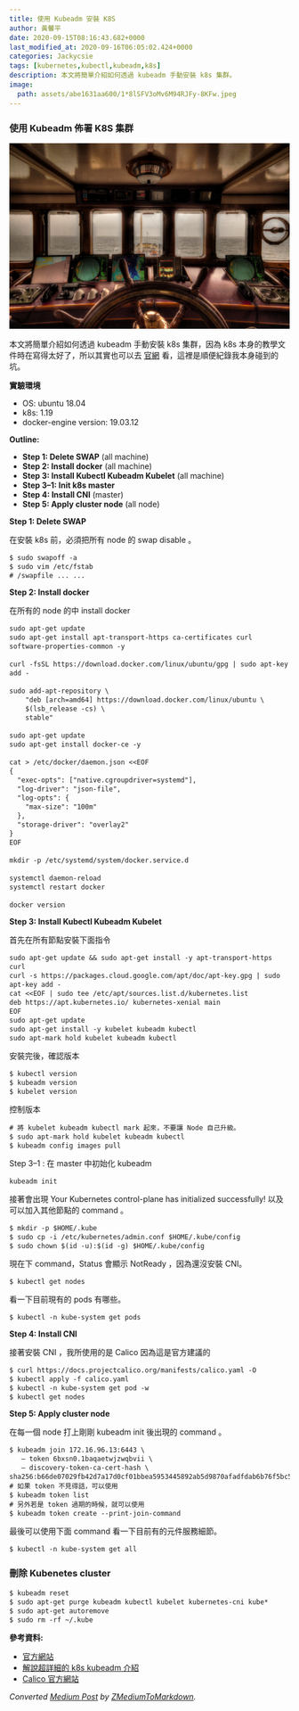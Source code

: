 ```yaml
---
title: 使用 Kubeadm 安裝 K8S
author: 黃馨平
date: 2020-09-15T08:16:43.682+0000
last_modified_at: 2020-09-16T06:05:02.424+0000
categories: Jackycsie
tags: [kubernetes,kubectl,kubeadm,k8s]
description: 本文將簡單介紹如何透過 kubeadm 手動安裝 k8s 集群。
image:
  path: assets/abe1631aa600/1*8lSFV3oMv6M94RJFy-8KFw.jpeg
---
```


### 使用 Kubeadm 佈署 K8S 集群


![](assets/abe1631aa600/1*8lSFV3oMv6M94RJFy-8KFw.jpeg)


本文將簡單介紹如何透過 kubeadm 手動安裝 k8s 集群，因為 k8s 本身的教學文件時在寫得太好了，所以其實也可以去 [官網](https://kubernetes.io/docs/setup/production-environment/tools/kubeadm/install-kubeadm/) 看，這裡是順便紀錄我本身碰到的坑。

**實驗環境**
- OS: ubuntu 18\.04
- k8s: 1\.19
- docker\-engine version: 19\.03\.12


**Outline:**
- **Step 1: Delete SWAP** \(all machine\)
- **Step 2: Install docker** \(all machine\)
- **Step 3: Install Kubectl Kubeadm Kubelet** \(all machine\)
- **Step 3–1: Init k8s master**
- **Step 4: Install CNI** \(master\)
- **Step 5: Apply cluster node** \(all node\)


**Step 1: Delete SWAP**

在安裝 k8s 前，必須把所有 node 的 swap disable 。
```
$ sudo swapoff -a
$ sudo vim /etc/fstab
# /swapfile ... ...
```

**Step 2: Install docker**

在所有的 node 的中 install docker
```shell
sudo apt-get update
sudo apt-get install apt-transport-https ca-certificates curl software-properties-common -y

curl -fsSL https://download.docker.com/linux/ubuntu/gpg | sudo apt-key add -

sudo add-apt-repository \
    "deb [arch=amd64] https://download.docker.com/linux/ubuntu \
    $(lsb_release -cs) \
    stable"

sudo apt-get update
sudo apt-get install docker-ce -y

cat > /etc/docker/daemon.json <<EOF
{
  "exec-opts": ["native.cgroupdriver=systemd"],
  "log-driver": "json-file",
  "log-opts": {
    "max-size": "100m"
  },
  "storage-driver": "overlay2"
}
EOF

mkdir -p /etc/systemd/system/docker.service.d

systemctl daemon-reload
systemctl restart docker

docker version
```

**Step 3: Install Kubectl Kubeadm Kubelet**

首先在所有節點安裝下面指令
```shell
sudo apt-get update && sudo apt-get install -y apt-transport-https curl
curl -s https://packages.cloud.google.com/apt/doc/apt-key.gpg | sudo apt-key add -
cat <<EOF | sudo tee /etc/apt/sources.list.d/kubernetes.list
deb https://apt.kubernetes.io/ kubernetes-xenial main
EOF
sudo apt-get update
sudo apt-get install -y kubelet kubeadm kubectl
sudo apt-mark hold kubelet kubeadm kubectl
```

安裝完後，確認版本
```
$ kubectl version
$ kubeadm version
$ kubelet version
```

控制版本
```
# 將 kubelet kubeadm kubectl mark 起來，不要讓 Node 自己升級。
$ sudo apt-mark hold kubelet kubeadm kubectl
$ kubeadm config images pull
```

Step 3–1 : 在 master 中初始化 kubeadm
```
kubeadm init
```

接著會出現 Your Kubernetes control\-plane has initialized successfully\! 以及可以加入其他節點的 command 。
```
$ mkdir -p $HOME/.kube
$ sudo cp -i /etc/kubernetes/admin.conf $HOME/.kube/config
$ sudo chown $(id -u):$(id -g) $HOME/.kube/config
```

現在下 command，Status 會顯示 NotReady ，因為還沒安裝 CNI。
```
$ kubectl get nodes 
```

看一下目前現有的 pods 有哪些。
```
$ kubectl -n kube-system get pods
```

**Step 4: Install CNI**

接著安裝 CNI ，我所使用的是 Calico 因為這是官方建議的
```
$ curl https://docs.projectcalico.org/manifests/calico.yaml -O
$ kubectl apply -f calico.yaml
$ kubectl -n kube-system get pod -w
$ kubectl get nodes
```

**Step 5: Apply cluster node**

在每一個 node 打上剛剛 kubeadm init 後出現的 command 。
```
$ kubeadm join 172.16.96.13:6443 \
   — token 6bxsn0.1baqaetwjzwqbvii \
   — discovery-token-ca-cert-hash \  
sha256:b66de07029fb42d7a17d0cf01bbea5953445892ab5d9870afadfdab6b76f5bc5
# 如果 token 不見得話，可以使用
$ kubeadm token list
# 另外若是 token 過期的時候，就可以使用
$ kubeadm token create --print-join-command
```

最後可以使用下面 command 看一下目前有的元件服務細節。
```
$ kubectl -n kube-system get all
```
### **刪除 Kubenetes cluster**
```
$ kubeadm reset
$ sudo apt-get purge kubeadm kubectl kubelet kubernetes-cni kube*   
$ sudo apt-get autoremove  
$ sudo rm -rf ~/.kube
```

**參考資料:**
- [官方網站](https://kubernetes.io/docs/setup/production-environment/tools/kubeadm/install-kubeadm/)
- [解說超詳細的 k8s kubeadm 介紹](https://rickhw.github.io/2019/03/17/Container/Install-K8s-with-Kubeadm/)
- [Calico 官方網站](https://docs.projectcalico.org/getting-started/kubernetes/self-managed-onprem/onpremises)



_Converted [Medium Post](https://medium.com/jacky-life/%E4%BD%BF%E7%94%A8-kubeadm-%E5%AE%89%E8%A3%9D-k8s-abe1631aa600) by [ZMediumToMarkdown](https://github.com/ZhgChgLi/ZMediumToMarkdown)._

